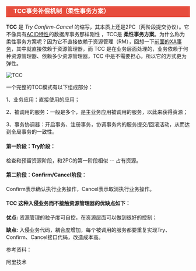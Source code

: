 <h3 style="padding-bottom:6px; padding-left:20px; color:#ffffff; background-color:#E74C3C;">TCC事务补偿机制（柔性事务方案）</h3>

**TCC** 是 *Try Confirm-Cancel* 的缩写，其本质上还是2PC（两阶段提交协议）。它不像具有[ACID特性](https://github.com/about-cloud/JavaCore)的数据库事务那样刚性 ，TCC是 **柔性事务方案**。为什么称为柔性事务方案呢？因为它不直接依赖于资源管理（RM），回想一下[前面的XA事务](https://github.com/about-cloud/JavaCore)，其中就直接依赖于资源管理器，而 TCC 是在业务层面处理的，业务依赖于何种资源管理器、依赖多少资源管理器，TCC 中是不需要担心，所以它的方式更为弹性。

![TCC](https://i.loli.net/2019/01/16/5c3f4b5b2e21d.png)



一个完整的TCC模式有以下组成部分：

1、业务应用：直接使用的应用；

2、被调用的服务：一般是多个，是主业务应用被调用的服务，以此来获得资源；

3、事务协调器：开启事务、注册事务，协调事务内的服务提交/回滚活动，从而达到全局事务的一致性。



#### 第一阶段：Try阶段：

检查和预留资源阶段，和2PC的第一阶段相似 -- 占有资源。



#### 第二阶段：Confirm/Cancel阶段：

Confirm表示确认执行业务操作，Cancel表示取消执行业务操作。



#### TCC 这种入侵业务而不接触资源管理器的优缺点如下：

**优点:** 资源管理的粒子度可自控，在资源层面可以做到很好的控制；

**缺点:** 入侵业务代码，耦合度增加，每个被调用的服务都要重复实现Try、Confirm、Cancel接口代码，改造成本高。



参考资料：

阿里技术